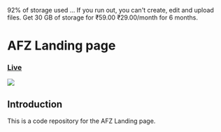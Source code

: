 92% of storage used … If you run out, you can't create, edit and upload files. Get 30 GB of storage for ₹59.00 ₹29.00/month for 6 months.
# AFZ Landing page

### [Live](https://azeemansari.github.io/afz/)

![](https://i.ibb.co/Gcpr2Z7/Screen-Shot-2024-12-29-at-11-55-35-AM.png)

## Introduction
This is a code repository for the AFZ Landing page. 
